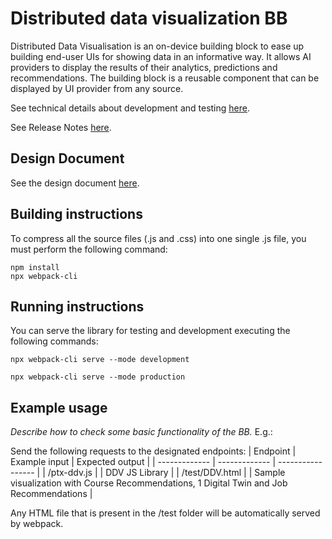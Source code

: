 # Distributed data visualization BB

Distributed Data Visualisation is an on-device building block to ease up building end-user UIs for showing data in an informative way. It allows AI providers to display the results of their analytics, predictions and recommendations. The building block is a reusable component that can be displayed by UI provider from any source.

See technical details about development and testing [here](docs/README.md).

See Release Notes [here](docs/framework/ReleaseNotes.md).

## Design Document
See the design document [here](docs/design-document.md).

## Building instructions
To compress all the source files (.js and .css) into one single .js file, you must perform the following command:

    npm install
    npx webpack-cli

## Running instructions

You can serve the library for testing and development executing the following commands:

```
npx webpack-cli serve --mode development

npx webpack-cli serve --mode production
```

## Example usage
_Describe how to check some basic functionality of the BB._
E.g.:

Send the following requests to the designated endpoints:
| Endpoint              | Example input | Expected output   |
| -------------         | ------------- | ----------------- |
| /ptx-ddv.js           |               | DDV JS Library    |
| /test/DDV.html        |               | Sample visualization with Course Recommendations, 1 Digital Twin and Job Recommendations                 |

Any HTML file that is present in the /test folder will be automatically served by webpack.